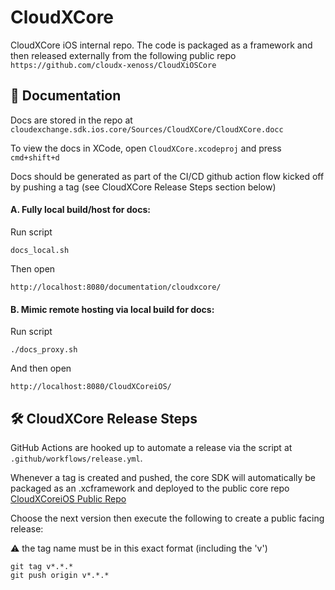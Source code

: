 # CloudXCore

CloudXCore iOS internal repo. The code is packaged as a framework and then released externally from the following public repo `https://github.com/cloudx-xenoss/CloudXiOSCore`


## 📄 Documentation

Docs are stored in the repo at `cloudexchange.sdk.ios.core/Sources/CloudXCore/CloudXCore.docc`

To view the docs in XCode, open `CloudXCore.xcodeproj` and press `cmd+shift+d`

Docs should be generated as part of the CI/CD github action flow kicked off by pushing a tag (see CloudXCore Release Steps section below)

#### A. Fully local build/host for docs:

Run script
```
docs_local.sh 
```

Then open
```
http://localhost:8080/documentation/cloudxcore/
```

#### B. Mimic remote hosting via local build for docs:

Run script
```
./docs_proxy.sh
```

And then open
```
http://localhost:8080/CloudXCoreiOS/
```



## 🛠️ CloudXCore Release Steps

GitHub Actions are hooked up to automate a release via the script at `.github/workflows/release.yml`.

Whenever a tag is created and pushed, the core SDK will automatically be packaged as an .xcframework and deployed to the public core repo [CloudXCoreiOS Public Repo](https://github.com/cloudx-xenoss/CloudXCoreiOS)

Choose the next version then execute the following to create a public facing release:

⚠️ the tag name must be in this exact format (including the 'v')
```
git tag v*.*.*
git push origin v*.*.*
```

